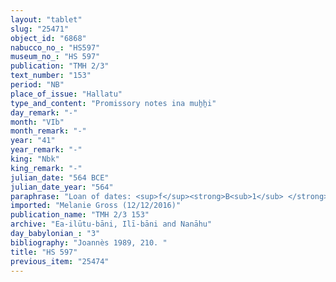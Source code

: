 ```yaml
---
layout: "tablet"
slug: "25471"
object_id: "6868"
nabucco_no_: "HS597"
museum_no_: "HS 597"
publication: "TMH 2/3"
text_number: "153"
period: "NB"
place_of_issue: "Hallatu"
type_and_content: "Promissory notes ina muẖẖi"
day_remark: "-"
month: "VIb"
month_remark: "-"
year: "41"
year_remark: "-"
king: "Nbk"
king_remark: "-"
julian_date: "564 BCE"
julian_date_year: "564"
paraphrase: "Loan of dates: <sup>f</sup><strong>B<sub>1</sub> </strong>and<strong> B<sub>2</sub></strong> owe the brothers <strong>A<sub>1</sub></strong> and <strong>A<sub>2</sub></strong> 27 kor (4,860 l) of dates, impost (<em>imittu</em>) of the palm grove (<em>gi&scaron;immaru</em>) of the <em>han&scaron;u</em>-land of Bīt-Ea-ilūtu-bāni. <strong>B<sub>1</sub> </strong>and<strong> B<sub>2</sub></strong> will give the dates in their entirety in Arahsamna (VIII) in Borsippa. For each kor they will give one load (of palm-frond ribs), date palm fibres (<em>mangagu</em>) and palm-leaf baskets (<em>tuhallu</em>). Each is responsible for the other (<em>i&scaron;tēn pūtu &scaron;an&ucirc; na&scaron;&ucirc;</em>). 2 witnesses and the scribe. This is apart from (<em>elat</em>) the previous promissory notes (<em>u&rsquo;iltu</em>).<br /> &nbsp;<br /> <strong>A<sub>1</sub></strong> = Nab&ucirc;-&scaron;umu-i&scaron;kun/Puhhuru//(Ea-)ilūtu-bāni; <strong>A<sub>2</sub></strong> = Dādia/Puhhuru//(Ea-)ilūtu-bāni; <strong><sup>f</sup>B<sub>1</sub> </strong>= <sup>f</sup>Burā&scaron;u, wife of Iddia; <strong>B<sub>2</sub></strong> = Mār-bīti-ēre&scaron;/&Scaron;ama&scaron;-uballiṭ//Pappāya; Scribe = &Scaron;iriktu/Nab&ucirc;-&scaron;umu-ibni//Naggāru<br /> &nbsp;"
imported: "Melanie Gross (12/12/2016)"
publication_name: "TMH 2/3 153"
archive: "Ea-ilūtu-bāni, Ilī-bāni and Nanāhu"
day_babylonian_: "3"
bibliography: "Joannès 1989, 210. "
title: "HS 597"
previous_item: "25474"
---
```

